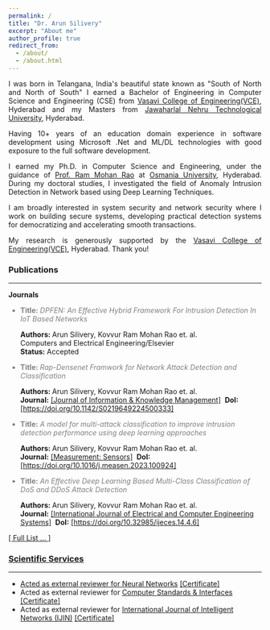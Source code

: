 ```yaml
---
permalink: /
title: "Dr. Arun Silivery"
excerpt: "About me"
author_profile: true
redirect_from: 
  - /about/
  - /about.html
---
```


<p style='text-align: justify;'> I was born in Telangana, India's beautiful state known as "South of North and North of South" I earned a Bachelor of Engineering in Computer Science and Engineering (CSE) from <a href="https://vce.ac.in" target="_blank">Vasavi College of Engineering(VCE)</a>, Hyderabad and my Masters from <a href="https://jntuh.ac.in" target="_blank">Jawaharlal Nehru Technological University</a>, Hyderabad.</p>

<p style='text-align: justify;'> Having 10+ years of an education domain experience in software development using Microsoft .Net and ML/DL technologies with good exposure to the full software development.</p>

<p style='text-align: justify;'> I earned my Ph.D. in Computer Science and Engineering, under the guidance of <a href="https://vce.ac.in/Faculty_Details.cshtml?id=1280" target="_blank">Prof. Ram Mohan Rao</a> at <a href="https://www.osmania.ac.in" target="_blank">Osmania University</a>, Hyderabad. During my doctoral studies, I investigated the field of Anomaly Intrusion Detection in Network based using Deep Learning Techniques.</p>

<p style='text-align: justify;'> I am broadly interested in system security and network security where I work on building secure systems, developing practical detection systems for democratizing and accelerating smooth transactions.</p>

<p style='text-align: justify;'> My research is generously supported by the <a href="https://vce.ac.in" target="_blank">Vasavi College of Engineering(VCE)</a>, Hyderabad. Thank you!</p>

<h3>Publications</h3>
<hr/>
<b>Journals</b> <br/>

<ul>
   <li style='color: #808080;'><b>Title:</b> <i>DPFEN: An Effective Hybrid Framework For Intrusion Detection In IoT Based Networks</i></li> 
  <p> <b>Authors: </b>Arun Silivery, Kovvur Ram Mohan Rao et. al.<br/> Computers and Electrical Engineering/Elsevier <br/> <b>Status:</b> Accepted</p>
  
 <li style='color: #808080;'><b>Title:</b> <i>Rap-Densenet Framwork for Network Attack Detection and Classification</i></li> 
  <p> <b>Authors: </b>Arun Silivery, Kovvur Ram Mohan Rao et. al.<br/> <b>Journal:</b> <a href='https://www.worldscientific.com/toc/jikm/0/0' target='_blank'>[Journal of Information & Knowledge Management]</a>  &nbsp;<b>DoI:</b> <a href='https://doi.org/10.1142/S0219649224500333'  target='_blank'>[https://doi.org/10.1142/S0219649224500333]</a></p>
  
   <li style='color: #808080;'><b>Title:</b> <i>A model for multi-attack classification to improve intrusion detection performance using deep learning approaches</i></li> 
  <p> <b>Authors: </b>Arun Silivery, Kovvur Ram Mohan Rao et. al.<br/> <b>Journal:</b> <a href='https://www.sciencedirect.com/journal/measurement-sensors' target='_blank'>[Measurement: Sensors]</a>  &nbsp;<b>DoI:</b> <a href='https://doi.org/10.1016/j.measen.2023.100924'  target='_blank'>[https://doi.org/10.1016/j.measen.2023.100924]</a> </p>
  
  <li style='color: #808080;'><b>Title:</b> <i>An Effective Deep Learning Based Multi-Class Classification of DoS and DDoS Attack Detection</i></li> 
  <p> <b>Authors: </b>Arun Silivery, Kovvur Ram Mohan Rao et. al. <br/> <b>Journal:</b> <a href='https://ijeces.ferit.hr/index.php/ijeces/article/view/1780' target='_blank'>[International Journal of Electrical and Computer Engineering Systems]</a>  &nbsp;<b>DoI:</b> <a href='https://doi.org/10.32985/ijeces.14.4.6'  target='_blank'>[https://doi.org/10.32985/ijeces.14.4.6]</a> </p>
 
</ul>  

<a href='https://iarunsilivery.github.io/publications/'> [ Full List ... ]
  <br/>
<h3>Scientific Services</h3>
<hr/>
<ul>  
   <li> Acted as external reviewer for <a href='https://www.sciencedirect.com/journal/neural-networks' target='_blank'>Neural Networks</a> <a href='https://iarunsilivery.github.io/files/Certificate_NN_Recognised.pdf' target='_blank'> [Certificate] </a> </li>
  <li> Acted as external reviewer for <a href='https://www.sciencedirect.com/journal/computer-standards-and-interfaces' target='_blank'>Computer Standards & Interfaces</a> <a href='https://iarunsilivery.github.io/files/Certificate_CSI_Recognised.pdf' target='_blank'> [Certificate] </a> </li>
  <li> Acted as external reviewer for <a href='https://www.keaipublishing.com/en/journals/international-journal-of-intelligent-networks' target='_blank'>International Journal of Intelligent Networks (IJIN)</a> <a href='https://iarunsilivery.github.io/files/Certificate_IJIN_Recognised.pdf' target='_blank'> [Certificate] </a></li>
</ul>  
